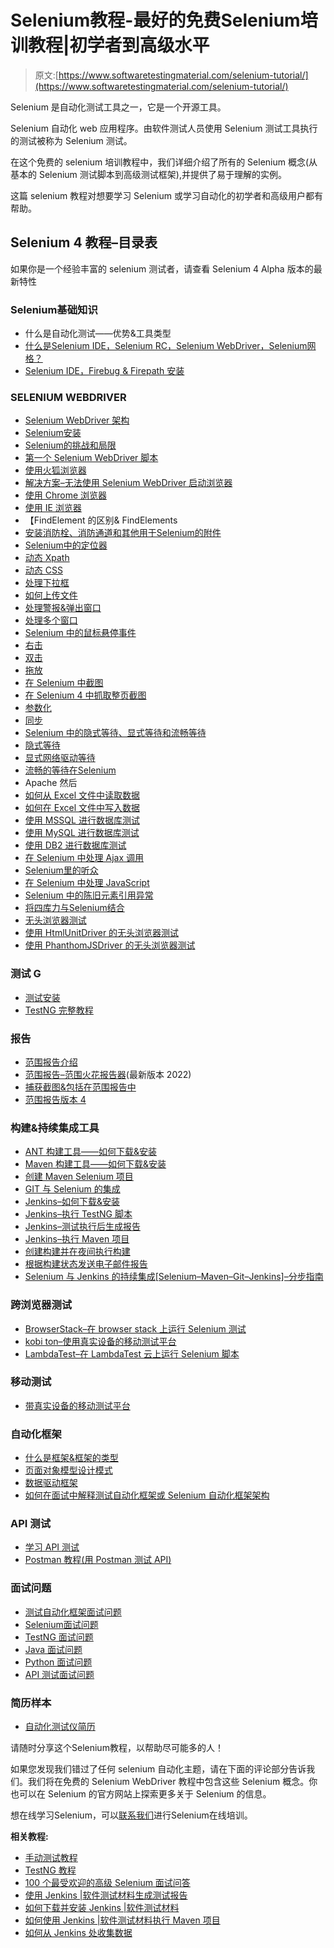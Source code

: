 # Selenium教程-最好的免费Selenium培训教程|初学者到高级水平

> 原文:[https://www.softwaretestingmaterial.com/selenium-tutorial/](https://www.softwaretestingmaterial.com/selenium-tutorial/)

Selenium 是自动化测试工具之一，它是一个开源工具。

Selenium 自动化 web 应用程序。由软件测试人员使用 Selenium 测试工具执行的测试被称为 Selenium 测试。

在这个免费的 selenium 培训教程中，我们详细介绍了所有的 Selenium 概念(从基本的 Selenium 测试脚本到高级测试框架),并提供了易于理解的实例。

这篇 selenium 教程对想要学习 Selenium 或学习自动化的初学者和高级用户都有帮助。

## **Selenium 4 教程–目录表**

如果你是一个经验丰富的 selenium 测试者，请查看 Selenium 4 Alpha 版本的最新特性

### **Selenium基础知识**

*   什么是自动化测试——优势&工具类型
*   [什么是Selenium IDE，Selenium RC，Selenium WebDriver，Selenium网格？](https://www.softwaretestingmaterial.com/selenium-introduction/)
*   [Selenium IDE，Firebug & Firepath 安装](https://www.softwaretestingmaterial.com/install-selenium-ide-fire-bug-fire-path/)

### **SELENIUM WEBDRIVER**

*   [Selenium WebDriver 架构](https://www.softwaretestingmaterial.com/selenium-webdriver-architecture/)
*   [Selenium安装](https://www.softwaretestingmaterial.com/install-selenium-webdriver/)
*   [Selenium的挑战和局限](https://www.softwaretestingmaterial.com/challenges-and-limitations-of-selenium-webdriver/)
*   [第一个 Selenium WebDriver 脚本](https://www.softwaretestingmaterial.com/first-selenium-webdriver-script/)
*   [使用火狐浏览器](https://www.softwaretestingmaterial.com/launching-firefox-using-gecko-driver/)
*   [解决方案–无法使用 Selenium WebDriver 启动浏览器](https://www.softwaretestingmaterial.com/failed-to-launch-ie-driver-using-selenium/)
*   [使用 Chrome 浏览器](https://www.softwaretestingmaterial.com/selenium-webdriver-script-in-chrome-browser/)
*   [使用 IE 浏览器](https://www.softwaretestingmaterial.com/selenium-webdriver-script-in-internet-explorer-browser/)
*   【FindElement 的区别& FindElements
*   [安装消防栓、消防通道和其他用于Selenium的附件](https://www.softwaretestingmaterial.com/install-selenium-ide-fire-bug-fire-path/)
*   [Selenium中的定位器](https://www.softwaretestingmaterial.com/locators-in-selenium/)
*   [动态 Xpath](https://www.softwaretestingmaterial.com/dynamic-xpath-in-selenium/)
*   [动态 CSS](https://www.softwaretestingmaterial.com/css-selector-selenium-webdriver-tutorial/)
*   [处理下拉框](https://www.softwaretestingmaterial.com/handle-drop-down-and-multi-select-list-using-selenium)
*   [如何上传文件](https://www.softwaretestingmaterial.com/upload-file-using-autoit/)
*   [处理警报&弹出窗口](https://www.softwaretestingmaterial.com/javascript-alerts-popups-selenium/)
*   [处理多个窗口](https://www.softwaretestingmaterial.com/handle-multiple-windows-using-selenium-webdriver/)
*   [Selenium 中的鼠标悬停事件](https://www.softwaretestingmaterial.com/mouse-hover-actions-using-selenium/)
*   [右击](https://www.softwaretestingmaterial.com/selenium-right-click-action/)
*   [双击](https://www.softwaretestingmaterial.com/double-click-action-selenium/)
*   [拖放](https://www.softwaretestingmaterial.com/drag-and-drop-using-actions-class-in-selenium/)
*   [在 Selenium 中截图](https://www.softwaretestingmaterial.com/capture-screenshot-using-selenium-webdriver/)
*   [在 Selenium 4 中抓取整页截图](https://www.softwaretestingmaterial.com/capture-screenshot-selenium-4/)
*   [参数化](https://www.softwaretestingmaterial.com/testng-parameterization-using-dataproviders/)
*   [同步](https://www.softwaretestingmaterial.com/selenium-wait-commands/)
*   [Selenium 中的隐式等待、显式等待和流畅等待](https://www.softwaretestingmaterial.com/selenium-wait-commands/)
*   [隐式等待](https://www.softwaretestingmaterial.com/implicit-waits-selenium-webdriver/)
*   [显式网络驱动等待](https://www.softwaretestingmaterial.com/webdriverwait-selenium-webdriver/)
*   [流畅的等待在Selenium](https://www.softwaretestingmaterial.com/selenium-fluentwait/)
*   Apache 然后
*   [如何从 Excel 文件中读取数据](https://www.softwaretestingmaterial.com/read-excel-files-using-apache-poi/)
*   [如何在 Excel 文件中写入数据](https://www.softwaretestingmaterial.com/write-excel-files-using-apache-poi/)
*   [使用 MSSQL 进行数据库测试](https://www.softwaretestingmaterial.com/mssql-database-testing-using-selenium/)
*   [使用 MySQL 进行数据库测试](https://www.softwaretestingmaterial.com/mysql-database-testing-using-selenium/)
*   [使用 DB2 进行数据库测试](https://www.softwaretestingmaterial.com/db2-database-testing-using-selenium-webdriver/)
*   [在 Selenium 中处理 Ajax 调用](https://www.softwaretestingmaterial.com/handle-ajax-calls-using-selenium/)
*   [Selenium里的听众](https://www.softwaretestingmaterial.com/webdriver-event-listeners/)
*   [在 Selenium 中处理 JavaScript](https://www.softwaretestingmaterial.com/javascript-alerts-popups-selenium/)
*   [Selenium 中的陈旧元素引用异常](https://www.softwaretestingmaterial.com/stale-element-reference-exception-selenium-webdriver/)
*   [将四库力与Selenium结合](https://www.softwaretestingmaterial.com/sikuli-guide-integrate-sikuli-with-selenium/)
*   [无头浏览器测试](https://www.softwaretestingmaterial.com/headless-browser-testing-using-selenium-webdriver/)
*   [使用 HtmlUnitDriver 的无头浏览器测试](https://www.softwaretestingmaterial.com/headless-browser-testing-using-htmlunitdriver/)
*   [使用 PhanthomJSDriver 的无头浏览器测试](https://www.softwaretestingmaterial.com/headless-browser-testing-using-phantomjsdriver/)

### **测试 G**

*   [测试安装](https://www.softwaretestingmaterial.com/install-testng-plugin/)
*   [TestNG 完整教程](https://www.softwaretestingmaterial.com/testng-tutorial/)

### **报告**

*   [范围报告介绍](https://www.softwaretestingmaterial.com/extent-reports-introduction/)
*   [范围报告–范围火花报告器](https://www.softwaretestingmaterial.com/generate-extent-reports/)(最新版本 2022)
*   [捕获截图&包括在范围报告中](https://www.softwaretestingmaterial.com/screenshots-extent-reports/)
*   [范围报告版本 4](https://www.softwaretestingmaterial.com/extent-reports-selenium-version-4/)

### **构建&持续集成工具**

*   [ANT 构建工具——如何下载&安装](https://www.softwaretestingmaterial.com/install-apache-ant/)
*   [Maven 构建工具——如何下载&安装](https://www.softwaretestingmaterial.com/install-maven-eclipse-ide/)
*   [创建 Maven Selenium 项目](https://www.softwaretestingmaterial.com/create-selenium-maven-project/)
*   [GIT 与 Selenium 的集成](https://www.softwaretestingmaterial.com/selenium-continuous-integration/)
*   [Jenkins–如何下载&安装](https://www.softwaretestingmaterial.com/install-jenkins/)
*   [Jenkins–执行 TestNG 脚本](https://www.softwaretestingmaterial.com/execute-testng-tests-using-jenkins/)
*   [Jenkins–测试执行后生成报告](https://www.softwaretestingmaterial.com/generate-testng-reports-using-jenkins/)
*   [Jenkins–执行 Maven 项目](https://www.softwaretestingmaterial.com/execute-maven-project-using-jenkins/)
*   [创建构建并在夜间执行构建](https://www.softwaretestingmaterial.com/selenium-continuous-integration/)
*   [根据构建状态发送电子邮件报告](https://www.softwaretestingmaterial.com/selenium-continuous-integration/)
*   [Selenium 与 Jenkins 的持续集成[Selenium–Maven–Git–Jenkins]–分步指南](https://www.softwaretestingmaterial.com/selenium-continuous-integration/)

### **跨浏览器测试**

*   [BrowserStack–在 browser stack 上运行 Selenium 测试](https://www.softwaretestingmaterial.com/run-selenium-tests-on-browserstack/)
*   [kobi ton–使用真实设备的移动测试平台](https://www.softwaretestingmaterial.com/kobiton-tutorial/)
*   [LambdaTest–在 LambdaTest 云上运行 Selenium 脚本](https://www.softwaretestingmaterial.com/running-selenium-scripts-lambdatest-cloud/)

### **移动测试**

*   [带真实设备的移动测试平台](https://www.softwaretestingmaterial.com/kobiton-tutorial/)

### **自动化框架**

*   [什么是框架&框架的类型](https://www.softwaretestingmaterial.com/types-test-automation-frameworks/)
*   [页面对象模型设计模式](https://www.softwaretestingmaterial.com/page-object-model/)
*   [数据驱动框架](https://www.softwaretestingmaterial.com/data-driven-framework-selenium-webdriver/)
*   [如何在面试中解释测试自动化框架或 Selenium 自动化框架架构](https://www.softwaretestingmaterial.com/explain-test-automation-framework/)

### **API 测试**

*   [学习 API 测试](https://www.softwaretestingmaterial.com/api-testing/)
*   [Postman 教程(用 Postman 测试 API)](https://www.softwaretestingmaterial.com/postman-tutorial/)

### **面试问题**

*   [测试自动化框架面试问题](https://www.softwaretestingmaterial.com/test-automation-framework-interview-questions/)
*   [Selenium面试问题](https://www.softwaretestingmaterial.com/selenium-interview-questions/)
*   [TestNG 面试问题](https://www.softwaretestingmaterial.com/testng-interview-questions/)
*   [Java 面试问题](https://www.softwaretestingmaterial.com/java-interview-questions/)
*   [Python 面试问题](https://www.softwaretestingmaterial.com/python-interview-questions/)
*   [API 测试面试问题](https://www.softwaretestingmaterial.com/api-testing-interview-questions/)

### **简历样本**

*   [自动化测试仪简历](https://www.softwaretestingmaterial.com/sample-resume-for-software-testers-freshers-and-experienced-2/)

请随时分享这个Selenium教程，以帮助尽可能多的人！

如果您发现我们错过了任何 selenium 自动化主题，请在下面的评论部分告诉我们。我们将在免费的 Selenium WebDriver 教程中包含这些 Selenium 概念。你也可以在 Selenium 的官方网站上探索更多关于 Selenium 的信息。

想在线学习Selenium，可以[联系我们](https://www.softwaretestingmaterial.com/selenium-with-java-online-training-weekend-batch/)进行Selenium在线培训。

**相关教程:**

*   [手动测试教程](https://www.softwaretestingmaterial.com/manual-testing-tutorial/)
*   [TestNG 教程](https://www.softwaretestingmaterial.com/testng-tutorial/)
*   [100 个最受欢迎的高级 Selenium 面试问答](https://www.softwaretestingmaterial.com/selenium-interview-questions/)
*   [使用 Jenkins |软件测试材料生成测试报告](https://www.softwaretestingmaterial.com/generate-testng-reports-using-jenkins/)
*   [如何下载并安装 Jenkins |软件测试材料](https://www.softwaretestingmaterial.com/install-jenkins/)
*   [如何使用 Jenkins |软件测试材料执行 Maven 项目](https://www.softwaretestingmaterial.com/execute-maven-project-using-jenkins/)
*   [如何从 Jenkins 处收集数据](https://www.softwaretestingmaterial.com/how-to-run-collections-from-jenkins/)